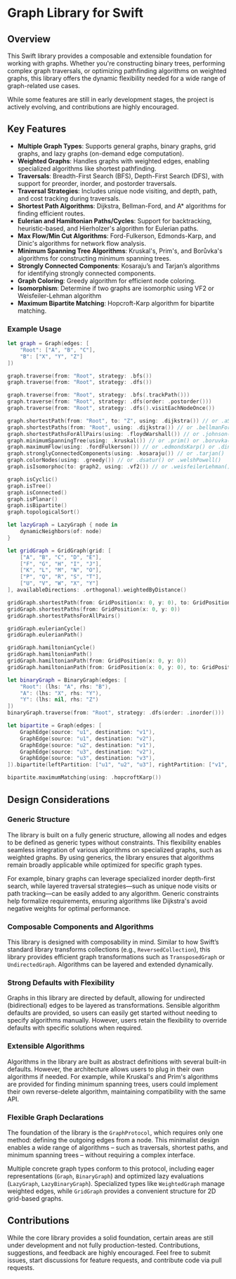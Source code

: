# Graph Library for Swift

## Overview

This Swift library provides a composable and extensible foundation for working with graphs. 
Whether you're constructing binary trees, performing complex graph traversals, or optimizing pathfinding algorithms on weighted graphs, this library offers the dynamic flexibility needed for a wide range of graph-related use cases. 

While some features are still in early development stages, the project is actively evolving, and contributions are highly encouraged.

## Key Features

- **Multiple Graph Types**: Supports general graphs, binary graphs, grid graphs, and lazy graphs (on-demand edge computation).
- **Weighted Graphs**: Handles graphs with weighted edges, enabling specialized algorithms like shortest pathfinding.
- **Traversals**: Breadth-First Search (BFS), Depth-First Search (DFS), with support for preorder, inorder, and postorder traversals.
- **Traversal Strategies**: Includes unique node visiting, and depth, path, and cost tracking during traversals.
- **Shortest Path Algorithms**: Dijkstra, Bellman-Ford, and A* algorithms for finding efficient routes.
- **Eulerian and Hamiltonian Paths/Cycles**: Support for backtracking, heuristic-based, and Hierholzer's algorithm for Eulerian paths.
- **Max Flow/Min Cut Algorithms**: Ford-Fulkerson, Edmonds-Karp, and Dinic's algorithms for network flow analysis.
- **Minimum Spanning Tree Algorithms**: Kruskal's, Prim's, and Borůvka's algorithms for constructing minimum spanning trees.
- **Strongly Connected Components**: Kosaraju’s and Tarjan’s algorithms for identifying strongly connected components.
- **Graph Coloring**: Greedy algorithm for efficient node coloring.
- **Isomorphism**: Determine if two graphs are isomorphic using VF2 or Weisfeiler-Lehman algorithm
- **Maximum Bipartite Matching**: Hopcroft-Karp algorithm for bipartite matching.

### Example Usage

```swift
let graph = Graph(edges: [
    "Root": ["A", "B", "C"],
    "B": ["X", "Y", "Z"]
])

graph.traverse(from: "Root", strategy: .bfs())
graph.traverse(from: "Root", strategy: .dfs())

graph.traverse(from: "Root", strategy: .bfs(.trackPath()))
graph.traverse(from: "Root", strategy: .dfs(order: .postorder()))
graph.traverse(from: "Root", strategy: .dfs().visitEachNodeOnce())

graph.shortestPath(from: "Root", to: "Z", using: .dijkstra()) // or .aStar() or .bellmanFord()
graph.shortestPaths(from: "Root", using: .dijkstra()) // or .bellmanFord()
graph.shortestPathsForAllPairs(using: .floydWarshall()) // or .johnson()
graph.minimumSpanningTree(using: .kruskal()) // or .prim() or .boruvka()
graph.maximumFlow(using: .fordFulkerson()) // or .edmondsKarp() or .dinic()
graph.stronglyConnectedComponents(using: .kosaraju()) // or .tarjan()
graph.colorNodes(using: .greedy()) // or .dsatur() or .welshPowell()
graph.isIsomorphoc(to: graph2, using: .vf2()) // or .weisfeilerLehman()

graph.isCyclic()
graph.isTree()
graph.isConnected()
graph.isPlanar()
graph.isBipartite()
graph.topologicalSort()

let lazyGraph = LazyGraph { node in
    dynamicNeighbors(of: node)
}

let gridGraph = GridGraph(grid: [
    ["A", "B", "C", "D", "E"],
    ["F", "G", "H", "I", "J"],
    ["K", "L", "M", "N", "O"],
    ["P", "Q", "R", "S", "T"],
    ["U", "V", "W", "X", "Y"]
], availableDirections: .orthogonal).weightedByDistance()

gridGraph.shortestPath(from: GridPosition(x: 0, y: 0), to: GridPosition(x: 4, y: 4), using: .aStar(heuristic: .euclideanDistance(of: \.coordinates)))
gridGraph.shortestPaths(from: GridPosition(x: 0, y: 0))
gridGraph.shortestPathsForAllPairs()

gridGraph.eulerianCycle()
gridGraph.eulerianPath()

gridGraph.hamiltonianCycle()
gridGraph.hamiltonianPath()
gridGraph.hamiltonianPath(from: GridPosition(x: 0, y: 0))
gridGraph.hamiltonianPath(from: GridPosition(x: 0, y: 0), to: GridPosition(x: 4, y: 4))

let binaryGraph = BinaryGraph(edges: [
    "Root": (lhs: "A", rhs: "B"),
    "A": (lhs: "X", rhs: "Y"),
    "Y": (lhs: nil, rhs: "Z")
])
binaryGraph.traverse(from: "Root", strategy: .dfs(order: .inorder()))

let bipartite = Graph(edges: [
    GraphEdge(source: "u1", destination: "v1"),
    GraphEdge(source: "u1", destination: "v2"),
    GraphEdge(source: "u2", destination: "v1"),
    GraphEdge(source: "u3", destination: "v2"),
    GraphEdge(source: "u3", destination: "v3"),
]).bipartite(leftPartition: ["u1", "u2", "u3"], rightPartition: ["v1", "v2", "v3"])

bipartite.maximumMatching(using: .hopcroftKarp())
```

## Design Considerations

### Generic Structure

The library is built on a fully generic structure, allowing all nodes and edges to be defined as generic types without constraints. 
This flexibility enables seamless integration of various algorithms on specialized graphs, such as weighted graphs. 
By using generics, the library ensures that algorithms remain broadly applicable while optimized for specific graph types.

For example, binary graphs can leverage specialized inorder depth-first search, while layered traversal strategies—such as unique node visits or path tracking—can be easily added to any algorithm. 
Generic constraints help formalize requirements, ensuring algorithms like Dijkstra's avoid negative weights for optimal performance.

### Composable Components and Algorithms

This library is designed with composability in mind. 
Similar to how Swift’s standard library transforms collections (e.g., `ReversedCollection`), this library provides efficient graph transformations such as `TransposedGraph` or `UndirectedGraph`. 
Algorithms can be layered and extended dynamically.

### Strong Defaults with Flexibility

Graphs in this library are directed by default, allowing for undirected (bidirectional) edges to be layered as transformations. 
Sensible algorithm defaults are provided, so users can easily get started without needing to specify algorithms manually. 
However, users retain the flexibility to override defaults with specific solutions when required.

### Extensible Algorithms

Algorithms in the library are built as abstract definitions with several built-in defaults. 
However, the architecture allows users to plug in their own algorithms if needed. 
For example, while Kruskal's and Prim's algorithms are provided for finding minimum spanning trees, users could implement their own reverse-delete algorithm, maintaining compatibility with the same API.

### Flexible Graph Declarations

The foundation of the library is the `GraphProtocol`, which requires only one method: defining the outgoing edges from a node. 
This minimalist design enables a wide range of algorithms – such as traversals, shortest paths, and minimum spanning trees – without requiring a complex interface.

Multiple concrete graph types conform to this protocol, including eager representations (`Graph`, `BinaryGraph`) and optimized lazy evaluations (`LazyGraph`, `LazyBinaryGraph`). 
Specialized types like `WeightedGraph` manage weighted edges, while `GridGraph` provides a convenient structure for 2D grid-based graphs.

## Contributions

While the core library provides a solid foundation, certain areas are still under development and not fully production-tested. 
Contributions, suggestions, and feedback are highly encouraged. 
Feel free to submit issues, start discussions for feature requests, and contribute code via pull requests.

